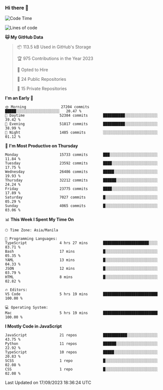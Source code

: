 ### Hi there 👋

<!--START_SECTION:waka-->
![Code Time](http://img.shields.io/badge/Code%20Time-370%20hrs%2055%20mins-blue)

![Lines of code](https://img.shields.io/badge/From%20Hello%20World%20I%27ve%20Written-58.0%20million%20lines%20of%20code-blue)

**🐱 My GitHub Data** 

> 📦 113.5 kB Used in GitHub's Storage 
 > 
> 🏆 975 Contributions in the Year 2023
 > 
> 💼 Opted to Hire
 > 
> 📜 24 Public Repositories 
 > 
> 🔑 15 Private Repositories 
 > 
**I'm an Early 🐤** 

```text
🌞 Morning                27204 commits       █████░░░░░░░░░░░░░░░░░░░░   20.47 % 
🌆 Daytime                52384 commits       ██████████░░░░░░░░░░░░░░░   39.42 % 
🌃 Evening                51817 commits       ██████████░░░░░░░░░░░░░░░   38.99 % 
🌙 Night                  1485 commits        ░░░░░░░░░░░░░░░░░░░░░░░░░   01.12 % 
```
📅 **I'm Most Productive on Thursday** 

```text
Monday                   15733 commits       ███░░░░░░░░░░░░░░░░░░░░░░   11.84 % 
Tuesday                  23592 commits       ████░░░░░░░░░░░░░░░░░░░░░   17.75 % 
Wednesday                26486 commits       █████░░░░░░░░░░░░░░░░░░░░   19.93 % 
Thursday                 32212 commits       ██████░░░░░░░░░░░░░░░░░░░   24.24 % 
Friday                   23775 commits       ████░░░░░░░░░░░░░░░░░░░░░   17.89 % 
Saturday                 7027 commits        █░░░░░░░░░░░░░░░░░░░░░░░░   05.29 % 
Sunday                   4065 commits        █░░░░░░░░░░░░░░░░░░░░░░░░   03.06 % 
```


📊 **This Week I Spent My Time On** 

```text
🕑︎ Time Zone: Asia/Manila

💬 Programming Languages: 
TypeScript               4 hrs 27 mins       █████████████████████░░░░   83.71 % 
Bash                     17 mins             █░░░░░░░░░░░░░░░░░░░░░░░░   05.35 % 
YAML                     13 mins             █░░░░░░░░░░░░░░░░░░░░░░░░   04.33 % 
JSON                     12 mins             █░░░░░░░░░░░░░░░░░░░░░░░░   03.79 % 
HTML                     8 mins              █░░░░░░░░░░░░░░░░░░░░░░░░   02.82 % 

🔥 Editors: 
VS Code                  5 hrs 19 mins       █████████████████████████   100.00 % 

💻 Operating System: 
Mac                      5 hrs 19 mins       █████████████████████████   100.00 % 
```

**I Mostly Code in JavaScript** 

```text
JavaScript               21 repos            ███████████░░░░░░░░░░░░░░   43.75 % 
Python                   11 repos            ██████░░░░░░░░░░░░░░░░░░░   22.92 % 
TypeScript               10 repos            █████░░░░░░░░░░░░░░░░░░░░   20.83 % 
SCSS                     1 repo              █░░░░░░░░░░░░░░░░░░░░░░░░   02.08 % 
CSS                      1 repo              █░░░░░░░░░░░░░░░░░░░░░░░░   02.08 % 
```




 Last Updated on 17/09/2023 18:36:24 UTC
<!--END_SECTION:waka-->

